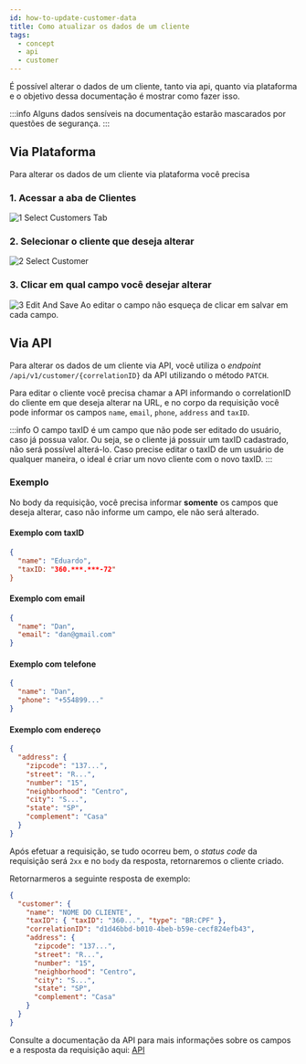 ```yaml
---
id: how-to-update-customer-data
title: Como atualizar os dados de um cliente
tags:
  - concept
  - api
  - customer
---
```


É possível alterar o dados de um cliente, tanto via api, quanto via plataforma e o objetivo dessa documentação é mostrar como fazer isso.

:::info
Alguns dados sensíveis na documentação estarão mascarados por questões de segurança.
:::

## Via Plataforma

Para alterar os dados de um cliente via plataforma você precisa

### 1. Acessar a aba de Clientes

![1 Select Customers Tab](__assets__/customerUpdate/1-select-customers-tab.png)

### 2. Selecionar o cliente que deseja alterar

![2 Select Customer](__assets__/customerUpdate/2-select-customer.png)

### 3. Clicar em qual campo você desejar alterar

![3 Edit And Save](__assets__/customerUpdate/3-edit-and-save.png)
Ao editar o campo não esqueça de clicar em salvar em cada campo.

## Via API

Para alterar os dados de um cliente via API, você utiliza o _endpoint_ `/api/v1/customer/{correlationID}` da API utilizando o método `PATCH`.

Para editar o cliente você precisa chamar a API informando o correlationID do cliente em que deseja alterar na URL, e no corpo da requisição você pode informar os campos `name`, `email`, `phone`, `address` and `taxID`.

:::info
O campo taxID é um campo que não pode ser editado do usuário, caso já possua valor. Ou seja, se o cliente já possuir um taxID cadastrado, não será possível alterá-lo. Caso precise editar o taxID de um usuário de qualquer maneira, o ideal é criar um novo cliente com o novo taxID.
:::

### Exemplo

No body da requisição, você precisa informar **somente** os campos que deseja alterar, caso não informe um campo, ele não será alterado.

#### Exemplo com taxID

```json
{
  "name": "Eduardo",
  "taxID: "360.***.***-72"
}
```

#### Exemplo com email

```json
{
  "name": "Dan",
  "email": "dan@gmail.com"
}
```

#### Exemplo com telefone

```json
{
  "name": "Dan",
  "phone": "+554899..."
}
```

#### Exemplo com endereço

```json
{
  "address": {
    "zipcode": "137...",
    "street": "R...",
    "number": "15",
    "neighborhood": "Centro",
    "city": "S...",
    "state": "SP",
    "complement": "Casa"
  }
}
```

Após efetuar a requisição, se tudo ocorreu bem, o _status code_ da requisição será `2xx` e no `body` da resposta, retornaremos o cliente criado.

Retornarmeros a seguinte resposta de exemplo:

```json
{
  "customer": {
    "name": "NOME DO CLIENTE",
    "taxID": { "taxID": "360...", "type": "BR:CPF" },
    "correlationID": "d1d46bbd-b010-4beb-b59e-cecf824efb43",
    "address": {
      "zipcode": "137...",
      "street": "R...",
      "number": "15",
      "neighborhood": "Centro",
      "city": "S...",
      "state": "SP",
      "complement": "Casa"
    }
  }
}
```

Consulte a documentação da API para mais informações sobre os campos e a resposta da requisição aqui: [API](https://developers.woovi.com.br/api#tag/customer/paths/~1api~1v1~1customer~1%7BcorrelationID%7D/patch)
